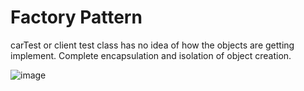 # Factory Pattern

carTest or client test class has no idea of how the objects are getting implement.
Complete encapsulation and isolation of object creation.

![image](https://github.com/user-attachments/assets/8c9abf19-8842-48a1-aa97-0ea22b0e9751)



